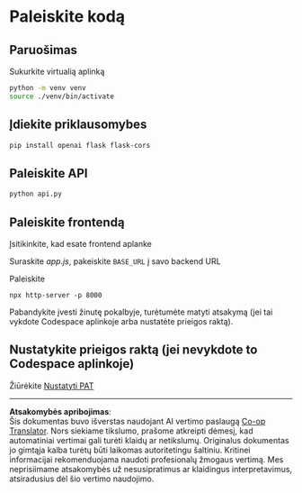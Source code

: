 <!--
CO_OP_TRANSLATOR_METADATA:
{
  "original_hash": "537f02a36d73db093cbb8b9b44867645",
  "translation_date": "2025-09-01T15:50:27+00:00",
  "source_file": "9-chat-project/solution/backend/python/README.md",
  "language_code": "lt"
}
-->
# Paleiskite kodą

## Paruošimas

Sukurkite virtualią aplinką

```sh
python -m venv venv
source ./venv/bin/activate
```

## Įdiekite priklausomybes

```sh
pip install openai flask flask-cors 
```

## Paleiskite API

```sh
python api.py
```

## Paleiskite frontendą

Įsitikinkite, kad esate frontend aplanke

Suraskite *app.js*, pakeiskite `BASE_URL` į savo backend URL

Paleiskite

```
npx http-server -p 8000
```

Pabandykite įvesti žinutę pokalbyje, turėtumėte matyti atsakymą (jei tai vykdote Codespace aplinkoje arba nustatėte prieigos raktą).

## Nustatykite prieigos raktą (jei nevykdote to Codespace aplinkoje)

Žiūrėkite [Nustatyti PAT](https://docs.github.com/en/authentication/keeping-your-account-and-data-secure/managing-your-personal-access-tokens)

---

**Atsakomybės apribojimas**:  
Šis dokumentas buvo išverstas naudojant AI vertimo paslaugą [Co-op Translator](https://github.com/Azure/co-op-translator). Nors siekiame tikslumo, prašome atkreipti dėmesį, kad automatiniai vertimai gali turėti klaidų ar netikslumų. Originalus dokumentas jo gimtąja kalba turėtų būti laikomas autoritetingu šaltiniu. Kritinei informacijai rekomenduojama naudoti profesionalų žmogaus vertimą. Mes neprisiimame atsakomybės už nesusipratimus ar klaidingus interpretavimus, atsiradusius dėl šio vertimo naudojimo.